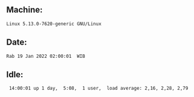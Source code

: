 ## Machine:
```
Linux 5.13.0-7620-generic GNU/Linux
```
## Date:
```
Rab 19 Jan 2022 02:00:01  WIB
```
## Idle:
```
 14:00:01 up 1 day,  5:08,  1 user,  load average: 2,16, 2,28, 2,79
```
